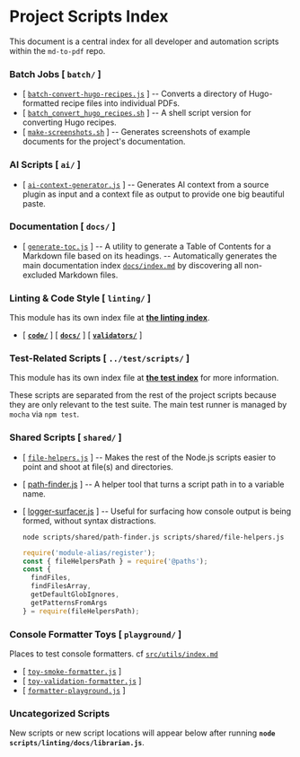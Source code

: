 # Project Scripts Index

This document is a central index for all developer and automation scripts within the `md-to-pdf` repo.

### Batch Jobs [ `batch/` ]

  - [ [`batch-convert-hugo-recipes.js`](batch/batch-convert-hugo-recipes.js) ]
    -- Converts a directory of Hugo-formatted recipe files into individual PDFs.
  - [ [`batch_convert_hugo_recipes.sh`](batch/batch_convert_hugo_recipes.sh) ]
    -- A shell script version for converting Hugo recipes.
  - [ [`make-screenshots.sh`](batch/make-screenshots.sh) ]
    -- Generates screenshots of example documents for the project's documentation.

### AI Scripts [ `ai/` ]

  - [ [`ai-context-generator.js`](ai/ai-context-generator.js) ]
    -- Generates AI context from a source plugin as input and a context file as output to provide one big beautiful paste.

### Documentation [ `docs/` ]

  - [ [`generate-toc.js`](docs/generate-toc.js) ]
    -- A utility to generate a Table of Contents for a Markdown file based on its headings.
    -- Automatically generates the main documentation index [`docs/index.md`](../docs/index.md) by discovering all non-excluded Markdown files.

### Linting & Code Style [ `linting/` ]

This module has its own index file at [**the linting index**](linting/index.md).

- [ [**`code/`**](linting/code/) ]
  [ [**`docs/`**](linting/docs/) ]
  [ [**`validators/`**](linting/validators/) ]

### Test-Related Scripts [ `../test/scripts/` ]

This module has its own index file at [**the test index**](../test/index.md) for more information.

  These scripts are separated from the rest of the project scripts because they are only relevant to the test suite.
  The main test runner is managed by `mocha` via `npm test`.

### Shared Scripts [ `shared/` ]

  - [ [`file-helpers.js`](shared/file-helpers.js) ] -- Makes the rest of the Node.js scripts easier to point and shoot at file(s) and directories.
  - [ [path-finder.js](shared/path-finder.js) ]
    -- A helper tool that turns a script path in to a variable name.
  - [ [logger-surfacer.js](shared/logger-surfacer.js) ]
    -- Useful for surfacing how console output is being formed, without syntax distractions.

    `node scripts/shared/path-finder.js scripts/shared/file-helpers.js`
    ```js
    require('module-alias/register');
    const { fileHelpersPath } = require('@paths');
    const {
      findFiles,
      findFilesArray,
      getDefaultGlobIgnores,
      getPatternsFromArgs
    } = require(fileHelpersPath);
    ```

### Console Formatter Toys [ `playground/` ]

Places to test console formatters. cf [`src/utils/index.md`](../src/utils/index.md)

  - [ [`toy-smoke-formatter.js`](playground/toy-smoke-formatter.js) ]
  - [ [`toy-validation-formatter.js`](playground/toy-validation-formatter.js) ]
  - [ [`formatter-playground.js`](playground/formatter-playground.js) ]

### Uncategorized Scripts

New scripts or new script locations will appear below after running
**`node scripts/linting/docs/librarian.js`**.

<!-- uncategorized-start -->
<!-- uncategorized-end -->
